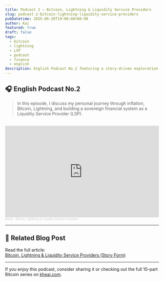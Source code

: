 ```yaml
---
title: Podcast 2 — Bitcoin, Lightning & Liquidity Service Providers
slug: podcast-2-bitcoin-lightning-liquidity-service-providers
pubDatetime: 2025-06-20T19:00:00+08:00
author: Kai
featured: true
draft: false
tags:
  - bitcoin
  - lightning
  - LSP
  - podcast
  - finance
  - english
description: English Podcast No.2 featuring a story-driven exploration of money, inflation, and Bitcoin-powered freedom.
---
```


## 🎧 English Podcast No.2

> In this episode, I discuss my personal journey through inflation, Bitcoin, Lightning, and building a sovereign financial system as a Liquidity Service Provider (LSP).

<br />

<iframe 
  width="100%" 
  height="300" 
  scrolling="no" 
  frameborder="no" 
  allow="autoplay" 
  src="https://w.soundcloud.com/player/?url=https%3A//api.soundcloud.com/tracks/2116488117&color=%23ff5500&auto_play=true&hide_related=false&show_comments=true&show_user=true&show_reposts=false&show_teaser=true&visual=true">
</iframe>

<div style="font-size: 10px; color: #cccccc;line-break: anywhere;word-break: normal;overflow: hidden;white-space: nowrap;text-overflow: ellipsis; font-family: Interstate,Lucida Grande,Lucida Sans Unicode,Lucida Sans,Garuda,Verdana,Tahoma,sans-serif;font-weight: 100;">
  <a href="https://soundcloud.com/kheai" title="kheAI" target="_blank" style="color: #cccccc; text-decoration: none;">kheAI</a> · 
  <a href="https://soundcloud.com/kheai/bitcoin-lightning-liquidity-service-providers-1" title="Bitcoin, Lightning &amp; Liquidity Service Providers" target="_blank" style="color: #cccccc; text-decoration: none;">
    Bitcoin, Lightning &amp; Liquidity Service Providers
  </a>
</div>

---

## 🔗 Related Blog Post

Read the full article:  
[Bitcoin, Lightning & Liquidity Service Providers (Story Form)](/posts/bitcoin-lightning-liquidity-service-provider)

---

If you enjoy this podcast, consider sharing it or checking out the full 10-part Bitcoin series on [kheai.com](https://kheai.com).
